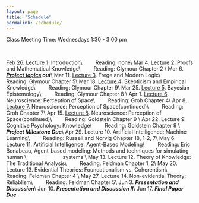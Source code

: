 ```yaml
---
layout: page
title: "Schedule"
permalink: /schedule/
---
```


Class Meeting Time: Wednesdays 1:30 - 3:00 pm

<br>

Feb 26. [Lecture 1](/assets/week1.pdf). Introduction\\
&nbsp; &nbsp; &nbsp; &nbsp; Reading: none\\
Mar 4. [Lecture 2](/assets/proof1.pdf). Proofs and Mathematical Knowledge\\
&nbsp; &nbsp; &nbsp; &nbsp; Reading: Glymour Chapter 2 \\
Mar 6. **_[Project topics](/assets/handbook.pdf) out_**\\
Mar 11. [Lecture 3](/assets/proof2.pdf). Frege and Modern Logic\\
&nbsp; &nbsp; &nbsp; &nbsp; Reading: Glymour Chapter 5\\
Mar 18. [Lecture 4](/assets/empirical1.pdf). Skepticism and Empirical Knowledge\\
&nbsp; &nbsp; &nbsp; &nbsp; Reading: Glymour Chapter 9\\
Mar 25. [Lecture 5](/assets/Bayesian.pdf). Bayesian Epistemology\\
&nbsp; &nbsp; &nbsp; &nbsp; Reading: Glymour Chapter 8 \\
Apr 1. [Lecture 6](/assets/space1.pdf). Neuroscience: Perception of Space\\
&nbsp; &nbsp; &nbsp; &nbsp; Reading: Groh Chapter 4\\
Apr 8. [Lecture 7](/assets/space2.pdf). Neuroscience: Perception of Space(continued)\\
&nbsp; &nbsp; &nbsp; &nbsp; Reading: Groh Chapter 7\\
Apr 15. [Lecture 8](/assets/space3.pdf). Neuroscience: Perception of Space(continued)\\
&nbsp; &nbsp; &nbsp; &nbsp; Reading: Goldstein Chapter 9 \\
Apr 22. Lecture 9. Cognitive Psychology: Knowledge\\
&nbsp; &nbsp; &nbsp; &nbsp; Reading: Goldstein Chapter 9 \\
&nbsp; &nbsp; &nbsp; &nbsp; **_Project Milestone Due_**\\
Apr 29. Lecture 10. Artificial Intelligence: Machine Learning\\
&nbsp; &nbsp; &nbsp; &nbsp; Reading: Russell and Norvig Chapter 18, 1-2, 7\\
May 6. Lecture 11. Artificial Intelligence: Agent-Based Modeling\\
&nbsp; &nbsp; &nbsp; &nbsp; Reading: Eric Bonabeau, Agent-based modeling: Methods and techniques for simulating human \\
&nbsp; &nbsp; &nbsp; &nbsp; &nbsp; &nbsp; &nbsp; &nbsp; &nbsp; &nbsp; &nbsp; &nbsp; systems \\
May 13. Lecture 12. Theory of Knowledge: The Traditional Analysis\\
&nbsp; &nbsp; &nbsp; &nbsp; Reading: Feldman Chapter 1, 2\\
May 20. Lecture 13. Evidential Theories: Foundationalism vs. Coherentism\\
&nbsp; &nbsp; &nbsp; &nbsp; Reading: Feldman Chapter 4 \\
May 27. Lecture 14. Non-evidential Theory: Reliablism\\
&nbsp; &nbsp; &nbsp; &nbsp; Reading: Feldman Chapter 5\\
Jun 3. **_Presentation and Discussion_**\\
Jun 10. **_Presentation and Discussion II_**\\
Jun 17. **_Final Paper Due_**
